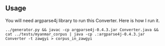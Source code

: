 ## Usage ##

You will need argparse4j library to run this Converter. Here is how I run it.

```
../generator.py && javac -cp argparse4j-0.4.3.jar Converter.java && cat ../tests/myanmar_corpus | java -cp .:argparse4j-0.4.3.jar Converter -t zawgyi > corpus_in_zawgyi
```
